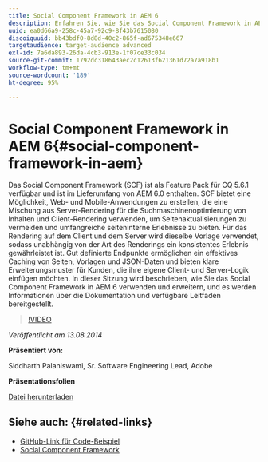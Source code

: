 ```yaml
---
title: Social Component Framework in AEM 6
description: Erfahren Sie, wie Sie das Social Component Framework in AEM 6 verwenden und erweitern. Hier erhalten Sie Informationen zur Dokumentation und zu den verfügbaren Leitfäden.
uuid: ea0d66a9-258c-45a7-92c9-8f43b7615080
discoiquuid: bb43bdf0-8d8d-40c2-865f-ad675348e667
targetaudience: target-audience advanced
exl-id: 7a6da893-26da-4cb3-913e-1f07ce33c034
source-git-commit: 1792dc318643aec2c12613f621361d72a7a918b1
workflow-type: tm+mt
source-wordcount: '189'
ht-degree: 95%

---
```


# Social Component Framework in AEM 6{#social-component-framework-in-aem}

Das Social Component Framework (SCF) ist als Feature Pack für CQ 5.6.1 verfügbar und ist im Lieferumfang von AEM 6.0 enthalten. SCF bietet eine Möglichkeit, Web- und Mobile-Anwendungen zu erstellen, die eine Mischung aus Server-Rendering für die Suchmaschinenoptimierung von Inhalten und Client-Rendering verwenden, um Seitenaktualisierungen zu vermeiden und umfangreiche seiteninterne Erlebnisse zu bieten. Für das Rendering auf dem Client und dem Server wird dieselbe Vorlage verwendet, sodass unabhängig von der Art des Renderings ein konsistentes Erlebnis gewährleistet ist. Gut definierte Endpunkte ermöglichen ein effektives Caching von Seiten, Vorlagen und JSON-Daten und bieten klare Erweiterungsmuster für Kunden, die ihre eigene Client- und Server-Logik einfügen möchten. In dieser Sitzung wird beschrieben, wie Sie das Social Component Framework in AEM 6 verwenden und erweitern, und es werden Informationen über die Dokumentation und verfügbare Leitfäden bereitgestellt.

>[!VIDEO](https://video.tv.adobe.com/v/19464/?quality=9)

*Veröffentlicht am 13.08.2014*

**Präsentiert von:**

Siddharth Palaniswami, Sr. Software Engineering Lead, Adobe

**Präsentationsfolien**

[Datei herunterladen](assets/scf-gems.pdf)

## Siehe auch: {#related-links}

* [GitHub-Link für Code-Beispiel](https://github.com/Adobe-Marketing-Cloud/aem-scf-sample-components-extension)
* [Social Component Framework](https://docs.adobe.com/content/docs/en/aem/6-0/develop/social-communities/scf.html)
